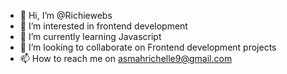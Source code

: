 - 👋 Hi, I’m @Richiewebs
- 👀 I’m interested in frontend development
- 🌱 I’m currently learning Javascript
- 💞️ I’m looking to collaborate on Frontend development projects
- 📫 How to reach me on asmahrichelle9@gmail.com

<!---
Richiewebs/Richiewebs is a ✨ special ✨ repository because its `README.md` (this file) appears on your GitHub profile.
You can click the Preview link to take a look at your changes.
--->
